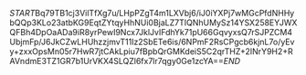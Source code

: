 $START$Bq79TB1cj3VilTfXg7u/LHpPZgT4m1LXVbj6/iJ0iYXPj7wMGcPfdNHHybQQp3KLo23atbKG9EqtZYtqyHhNUi0BjaLZ7TIQNhUMySz14YSX258EYJWXQFBh4DpOaADa9iR8yrPewI9Ncx7JklJvIFdhYk71pU66GqvyxsQ7rSJPZCM4UbjmFp/J6JkCZwLHUhzzjmvT11Iz2SbETe6is/6NPmF2RsCPgcb6kjnL7o/yEvy+zxxOpsMn05r7HwR7jtCAkLpiu7fBpbQrGMKdeiS5C2qrTHZ+2INrY9H2+RAVndmE3TZ1GR7b1UrVKX4SLQZl6fx7lr7qgy0Ge1zcYA==$END$